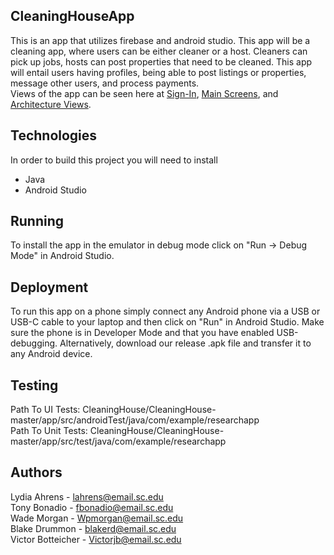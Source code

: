 ## CleaningHouseApp
This is an app that utilizes firebase and android studio. This app will be a cleaning app, where users can be either cleaner or a host. Cleaners can pick up jobs, hosts can post properties that need to be cleaned. This app will entail users having profiles, being able to post listings or properties, message other users, and process payments.  
Views of the app can be seen here at [Sign-In](https://github.com/SCCapstone/CleaningHouse/wiki/Signing-In), [Main Screens](https://github.com/SCCapstone/CleaningHouse/wiki/Main-Screens-and-Side-Bars), and [Architecture Views](https://github.com/SCCapstone/CleaningHouse/wiki/Architecture:-Views).
## Technologies
In order to build this project you will need to install
- Java
- Android Studio
## Running
To install the app in the emulator in debug mode click on "Run -> Debug Mode" in Android Studio.
## Deployment
To run this app on a phone simply connect any Android phone via a USB or USB-C cable to your laptop and then click on "Run" in Android Studio. Make sure the phone is in Developer Mode and that you have enabled USB-debugging.
Alternatively, download our release .apk file and transfer it to any Android device.
## Testing
Path To UI Tests: CleaningHouse/CleaningHouse-master/app/src/androidTest/java/com/example/researchapp  
Path To Unit Tests: CleaningHouse/CleaningHouse-master/app/src/test/java/com/example/researchapp  
## Authors
Lydia Ahrens - lahrens@email.sc.edu  
Tony Bonadio - fbonadio@email.sc.edu  
Wade Morgan - Wpmorgan@email.sc.edu  
Blake Drummon - blakerd@email.sc.edu  
Victor Botteicher - Victorjb@email.sc.edu  
